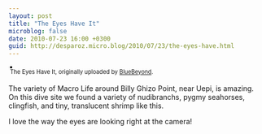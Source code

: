 ```yaml
---
layout: post
title: "The Eyes Have It"
microblog: false
date: 2010-07-23 16:00 +0300
guid: http://desparoz.micro.blog/2010/07/23/the-eyes-have.html
---
```

<div style="text-align: left; padding: 3px;"><a title="photo sharing" href="http://www.flickr.com/photos/bluebeyond/4822667752/"><img style="border: solid 2px #000000;" src="http://desparoz.me/uploads/2017/a390e8dcec.jpg" alt="" /></a> <br /> <span style="font-size: 0.8em; margin-top: 0px;"><a href="http://www.flickr.com/photos/bluebeyond/4822667752/"></a>The Eyes Have It, originally uploaded by <a href="http://www.flickr.com/people/bluebeyond/">BlueBeyond</a>.</span></div>
<p>The variety of Macro Life around Billy Ghizo Point, near Uepi, is amazing. On this dive site we found a variety of nudibranchs, pygmy seahorses, clingfish, and tiny, translucent shrimp like this.</p>
<p> I love the way the eyes are looking right at the camera!</p>
